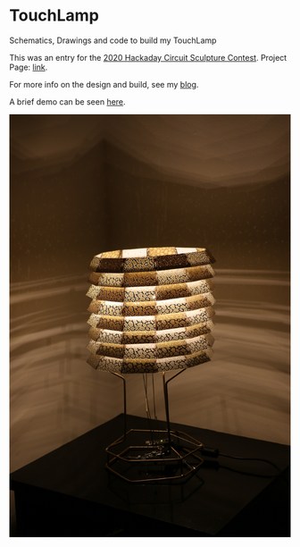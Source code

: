 # TouchLamp
Schematics, Drawings and code to build my TouchLamp

This was an entry for the [2020 Hackaday Circuit Sculpture Contest](https://hackaday.io/contest/174093-2020-circuit-sculpture-challenge). Project Page: [link](https://hackaday.io/project/175482-circuit-sculpture-touch-lamp-with-pcb-shade). 

For more info on the design and build, see my [blog](https://blog.gcawood.com/2020/10/20/circuit-sculpture-touch-lamp-with-pcb-shade/).

A brief demo can be seen [here](https://www.youtube.com/watch?v=Q-MZvJV5pA0&feature=youtu.be).

![Image of the project](https://github.com/GCaw/TouchLamp/blob/main/IMG_1440.JPG?raw=true)
